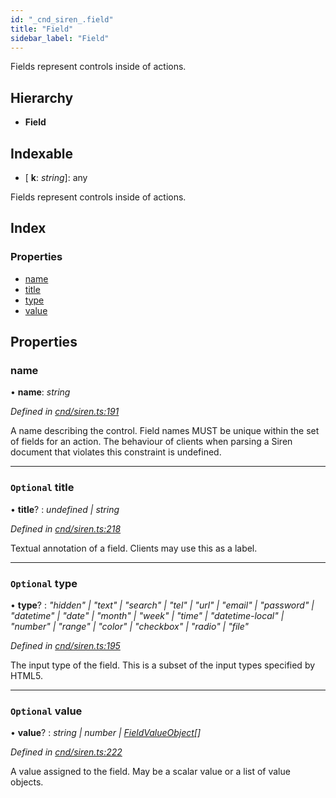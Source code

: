 ```yaml
---
id: "_cnd_siren_.field"
title: "Field"
sidebar_label: "Field"
---
```


Fields represent controls inside of actions.

## Hierarchy

* **Field**

## Indexable

* \[ **k**: *string*\]: any

Fields represent controls inside of actions.

## Index

### Properties

* [name](_cnd_siren_.field.md#name)
* [title](_cnd_siren_.field.md#optional-title)
* [type](_cnd_siren_.field.md#optional-type)
* [value](_cnd_siren_.field.md#optional-value)

## Properties

###  name

• **name**: *string*

*Defined in [cnd/siren.ts:191](https://github.com/comit-network/comit-js-sdk/blob/d75521e/src/cnd/siren.ts#L191)*

A name describing the control. Field names MUST be unique within the set of fields for an action. The behaviour of clients when parsing a Siren document that violates this constraint is undefined.

___

### `Optional` title

• **title**? : *undefined | string*

*Defined in [cnd/siren.ts:218](https://github.com/comit-network/comit-js-sdk/blob/d75521e/src/cnd/siren.ts#L218)*

Textual annotation of a field. Clients may use this as a label.

___

### `Optional` type

• **type**? : *"hidden" | "text" | "search" | "tel" | "url" | "email" | "password" | "datetime" | "date" | "month" | "week" | "time" | "datetime-local" | "number" | "range" | "color" | "checkbox" | "radio" | "file"*

*Defined in [cnd/siren.ts:195](https://github.com/comit-network/comit-js-sdk/blob/d75521e/src/cnd/siren.ts#L195)*

The input type of the field. This is a subset of the input types specified by HTML5.

___

### `Optional` value

• **value**? : *string | number | [FieldValueObject](_cnd_siren_.fieldvalueobject.md)[]*

*Defined in [cnd/siren.ts:222](https://github.com/comit-network/comit-js-sdk/blob/d75521e/src/cnd/siren.ts#L222)*

A value assigned to the field.  May be a scalar value or a list of value objects.
